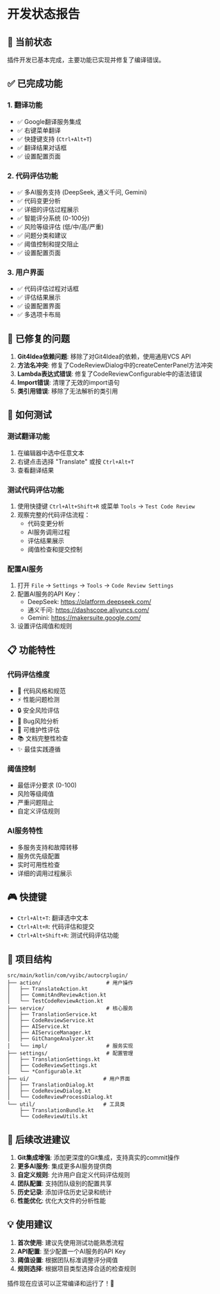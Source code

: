 # 开发状态报告

## 🎯 当前状态

插件开发已基本完成，主要功能已实现并修复了编译错误。

## ✅ 已完成功能

### 1. 翻译功能
- ✅ Google翻译服务集成
- ✅ 右键菜单翻译
- ✅ 快捷键支持 (`Ctrl+Alt+T`)
- ✅ 翻译结果对话框
- ✅ 设置配置页面

### 2. 代码评估功能
- ✅ 多AI服务支持 (DeepSeek, 通义千问, Gemini)
- ✅ 代码变更分析
- ✅ 详细的评估过程展示
- ✅ 智能评分系统 (0-100分)
- ✅ 风险等级评估 (低/中/高/严重)
- ✅ 问题分类和建议
- ✅ 阈值控制和提交阻止
- ✅ 设置配置页面

### 3. 用户界面
- ✅ 代码评估过程对话框
- ✅ 评估结果展示
- ✅ 设置配置界面
- ✅ 多选项卡布局

## 🔧 已修复的问题

1. **Git4Idea依赖问题**: 移除了对Git4Idea的依赖，使用通用VCS API
2. **方法名冲突**: 修复了CodeReviewDialog中的createCenterPanel方法冲突
3. **Lambda表达式错误**: 修复了CodeReviewConfigurable中的语法错误
4. **Import错误**: 清理了无效的import语句
5. **类引用错误**: 移除了无法解析的类引用

## 🚀 如何测试

### 测试翻译功能
1. 在编辑器中选中任意文本
2. 右键点击选择 "Translate" 或按 `Ctrl+Alt+T`
3. 查看翻译结果

### 测试代码评估功能
1. 使用快捷键 `Ctrl+Alt+Shift+R` 或菜单 `Tools` -> `Test Code Review`
2. 观察完整的代码评估流程：
   - 代码变更分析
   - AI服务调用过程
   - 评估结果展示
   - 阈值检查和提交控制

### 配置AI服务
1. 打开 `File` -> `Settings` -> `Tools` -> `Code Review Settings`
2. 配置AI服务的API Key：
   - DeepSeek: https://platform.deepseek.com/
   - 通义千问: https://dashscope.aliyuncs.com/
   - Gemini: https://makersuite.google.com/
3. 设置评估阈值和规则

## 📋 功能特性

### 代码评估维度
- 🎨 代码风格和规范
- ⚡ 性能问题检测
- 🔒 安全风险评估
- 🐛 Bug风险分析
- 🔧 可维护性评估
- 📚 文档完整性检查
- ✨ 最佳实践遵循

### 阈值控制
- 最低评分要求 (0-100)
- 风险等级阈值
- 严重问题阻止
- 自定义评估规则

### AI服务特性
- 多服务支持和故障转移
- 服务优先级配置
- 实时可用性检查
- 详细的调用过程展示

## 🎮 快捷键

- `Ctrl+Alt+T`: 翻译选中文本
- `Ctrl+Alt+R`: 代码评估和提交
- `Ctrl+Alt+Shift+R`: 测试代码评估功能

## 📁 项目结构

```
src/main/kotlin/com/vyibc/autocrplugin/
├── action/                     # 用户操作
│   ├── TranslateAction.kt
│   ├── CommitAndReviewAction.kt
│   └── TestCodeReviewAction.kt
├── service/                    # 核心服务
│   ├── TranslationService.kt
│   ├── CodeReviewService.kt
│   ├── AIService.kt
│   ├── AIServiceManager.kt
│   ├── GitChangeAnalyzer.kt
│   └── impl/                   # 服务实现
├── settings/                   # 配置管理
│   ├── TranslationSettings.kt
│   ├── CodeReviewSettings.kt
│   └── *Configurable.kt
├── ui/                        # 用户界面
│   ├── TranslationDialog.kt
│   ├── CodeReviewDialog.kt
│   └── CodeReviewProcessDialog.kt
└── util/                      # 工具类
    ├── TranslationBundle.kt
    └── CodeReviewUtils.kt
```

## 🔮 后续改进建议

1. **Git集成增强**: 添加更深度的Git集成，支持真实的commit操作
2. **更多AI服务**: 集成更多AI服务提供商
3. **自定义规则**: 允许用户自定义代码评估规则
4. **团队配置**: 支持团队级别的配置共享
5. **历史记录**: 添加评估历史记录和统计
6. **性能优化**: 优化大文件的分析性能

## 💡 使用建议

1. **首次使用**: 建议先使用测试功能熟悉流程
2. **API配置**: 至少配置一个AI服务的API Key
3. **阈值设置**: 根据团队标准调整评分阈值
4. **规则选择**: 根据项目类型选择合适的检查规则

插件现在应该可以正常编译和运行了！🎉

